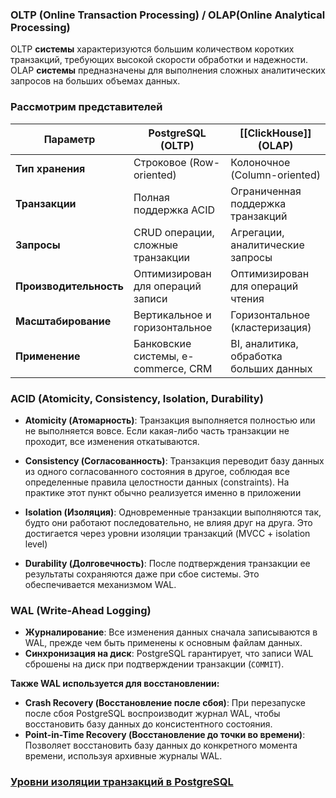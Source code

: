 ### OLTP (Online Transaction Processing) / OLAP(Online Analytical Processing)

OLTP **системы** характеризуются большим количеством коротких транзакций, требующих высокой скорости обработки и надежности. OLAP **системы** предназначены для выполнения сложных аналитических запросов на больших объемах данных. 

### Рассмотрим представителей  

| Параметр               | PostgreSQL (OLTP)                   | [[ClickHouse]] (OLAP)                   |
| ---------------------- | ----------------------------------- | --------------------------------------- |
| **Тип хранения**       | Строковое (Row-oriented)            | Колоночное (Column-oriented)            |
| **Транзакции**         | Полная поддержка ACID               | Ограниченная поддержка транзакций       |
| **Запросы**            | CRUD операции, сложные транзакции   | Агрегации, аналитические запросы        |
| **Производительность** | Оптимизирован для операций записи   | Оптимизирован для операций чтения       |
| **Масштабирование**    | Вертикальное и горизонтальное       | Горизонтальное (кластеризация)          |
| **Применение**         | Банковские системы, e-commerce, CRM | BI, аналитика, обработка больших данных |

### ACID (Atomicity, Consistency, Isolation, Durability)

- **Atomicity (Атомарность)**: Транзакция выполняется полностью или не выполняется вовсе. Если какая-либо часть транзакции не проходит, все изменения откатываются.
    
- **Consistency (Согласованность)**: Транзакция переводит базу данных из одного согласованного состояния в другое, соблюдая все определенные правила целостности данных (constraints). На практике этот пункт обычно реализуется именно в приложении 
    
- **Isolation (Изоляция)**: Одновременные транзакции выполняются так, будто они работают последовательно, не влияя друг на друга. Это достигается через уровни изоляции транзакций (MVCC + isolation level)
    
- **Durability (Долговечность)**: После подтверждения транзакции ее результаты сохраняются даже при сбое системы. Это обеспечивается механизмом WAL.

### WAL (Write-Ahead Logging)
- **Журналирование**: Все изменения данных сначала записываются в WAL, прежде чем быть применены к основным файлам данных.
- **Синхронизация на диск**: PostgreSQL гарантирует, что записи WAL сброшены на диск при подтверждении транзакции (`COMMIT`).

**Также WAL используется для восстановлении:**
- **Crash Recovery (Восстановление после сбоя)**: При перезапуске после сбоя PostgreSQL воспроизводит журнал WAL, чтобы восстановить базу данных до консистентного состояния.
- **Point-in-Time Recovery (Восстановление до точки во времени)**: Позволяет восстановить базу данных до конкретного момента времени, используя архивные журналы WAL.

### [Уровни изоляции транзакций в PostgreSQL](transaction)